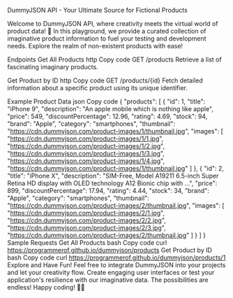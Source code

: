 DummyJSON API - Your Ultimate Source for Fictional Products

Welcome to DummyJSON API, where creativity meets the virtual world of product data! 🚀 In this playground, we provide a curated collection of imaginative product information to fuel your testing and development needs. Explore the realm of non-existent products with ease!

Endpoints
Get All Products
http
Copy code
GET /products
Retrieve a list of fascinating imaginary products.

Get Product by ID
http
Copy code
GET /products/{id}
Fetch detailed information about a specific product using its unique identifier.

Example Product Data
json
Copy code
{
  "products": [
    {
      "id": 1,
      "title": "iPhone 9",
      "description": "An apple mobile which is nothing like apple",
      "price": 549,
      "discountPercentage": 12.96,
      "rating": 4.69,
      "stock": 94,
      "brand": "Apple",
      "category": "smartphones",
      "thumbnail": "https://cdn.dummyjson.com/product-images/1/thumbnail.jpg",
      "images": [
        "https://cdn.dummyjson.com/product-images/1/1.jpg",
        "https://cdn.dummyjson.com/product-images/1/2.jpg",
        "https://cdn.dummyjson.com/product-images/1/3.jpg",
        "https://cdn.dummyjson.com/product-images/1/4.jpg",
        "https://cdn.dummyjson.com/product-images/1/thumbnail.jpg"
      ]
    },
    {
      "id": 2,
      "title": "iPhone X",
      "description": "SIM-Free, Model A19211 6.5-inch Super Retina HD display with OLED technology A12 Bionic chip with ...",
      "price": 899,
      "discountPercentage": 17.94,
      "rating": 4.44,
      "stock": 34,
      "brand": "Apple",
      "category": "smartphones",
      "thumbnail": "https://cdn.dummyjson.com/product-images/2/thumbnail.jpg",
      "images": [
        "https://cdn.dummyjson.com/product-images/2/1.jpg",
        "https://cdn.dummyjson.com/product-images/2/2.jpg",
        "https://cdn.dummyjson.com/product-images/2/3.jpg",
        "https://cdn.dummyjson.com/product-images/2/thumbnail.jpg"
      ]
    }
  ]
}
Sample Requests
Get All Products
bash
Copy code
curl https://programmerof.github.io/dummyjson/products
Get Product by ID
bash
Copy code
curl https://programmerof.github.io/dummyjson/products/1
Explore and Have Fun!
Feel free to integrate DummyJSON into your projects and let your creativity flow. Create engaging user interfaces or test your application's resilience with our imaginative data. The possibilities are endless! Happy coding! 🚀✨
